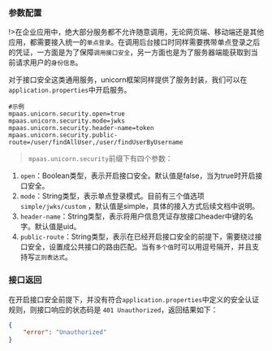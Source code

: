 ### 参数配置
!>在企业应用中，绝大部分服务都不允许随意调用，无论网页端、移动端还是其他应用，都需要接入统一的`单点登录`。在调用后台接口时同样需要携带单点登录之后的凭证，一方面是为了保障`调用接口安全`，另一方面也是为了服务器端能获取到当前请求用户的`身份信息`。

对于接口安全这类通用服务，unicorn框架同样提供了服务封装，我们可以在`application.properties`中开启服务。

```properties
#示例
mpaas.unicorn.security.open=true
mpaas.unicorn.security.mode=jwks
mpaas.unicorn.security.header-name=token
mpaas.unicorn.security.public-route=/user/findAllUser,/user/findUserByUsername
```
>`mpaas.unicorn.security`前缀下有四个参数：
1. `open`：Boolean类型，表示开启接口安全。默认值是false，当为true时开启接口安全。
2. `mode`：String类型，表示单点登录模式。目前有三个值选项 `simple/jwks/custom` ，默认值是simple，具体的接入方式后续文档中说明。
3. `header-name`：String类型，表示将用户信息凭证存放接口header中键的名字。默认值是uid。
4. `public-route`：String类型，表示在已经开启接口安全的前提下，需要绕过接口安全，设置成公共接口的路由匹配。当有`多个值`时可以用逗号隔开，并且支持写`正则表达式`。

### 接口返回

在开启接口安全前提下，并没有符合`application.properties`中定义的安全认证规则，则接口响应的状态码是 `401 Unauthorized`，返回结果如下：
```json
{
    "error": "Unauthorized"
}
```

